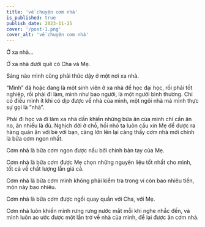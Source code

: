 ```yaml
---
title: 'về chuyện cơm nhà'
is_published: true
publish_date: 2023-11-25
cover: '/post-1.png'
cover_alt: 'về chuyện cơm nhà'
---
```


Ở xa nhà…

Ở xa nhà dưới quê có Cha và Mẹ.

Sáng nào mình cũng phải thức dậy ở một nơi xa nhà.

“Mình” đã hoặc đang là một sinh viên ở xa nhà để học đại học, rồi phải tốt nghiệp, rồi phải đi làm, mình như bao người, là một người bình thường. Chỉ có điều mình ít khi có dịp được về nhà của mình, một ngôi nhà mà mình thực sự gọi là “nhà”.

Phải đi học và đi làm xa nhà dần khiến những bữa ăn của mình chỉ cần ăn no, ăn nhiều là đủ. Nghịch đời ở chỗ, hồi nhỏ ta luôn cầu xin Mẹ để được ra hàng quán ăn với bè với bạn, càng lớn lên lại càng thấy cơm nhà mới chính là bữa cơm ngon nhất.

Cơm nhà là bữa cơm ngon được nấu bởi chính bàn tay của Mẹ.

Cơm nhà là bữa cơm được Mẹ chọn những nguyên liệu tốt nhất cho mình, tốt cả về chất lượng lẫn giá cả.

Cơm nhà là bữa cơm mình không phải kiểm tra trong ví còn bao nhiêu tiền, món này bao nhiêu.

Cơm nhà là bữa cơm được ngồi quay quần với Cha, với Mẹ.

Cơm nhà luôn khiến mình rưng rưng nước mắt mỗi khi nghe nhắc đến, và mình luôn ao ước được một lần trở về nhà của mình, để lại được ăn cơm nhà.

